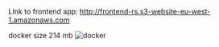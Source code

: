 
 LInk to frontend app:  http://frontend-rs.s3-website-eu-west-1.amazonaws.com
 
 docker size 214 mb
![docker](https://user-images.githubusercontent.com/88037128/138951969-982c8be9-3413-45a5-983a-a1db9f025e5b.png)
